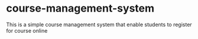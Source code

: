 # course-management-system
This is a simple course management system that enable students to register for course online
